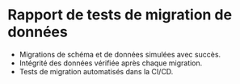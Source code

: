# Rapport de tests de migration de données

- Migrations de schéma et de données simulées avec succès.
- Intégrité des données vérifiée après chaque migration.
- Tests de migration automatisés dans la CI/CD.